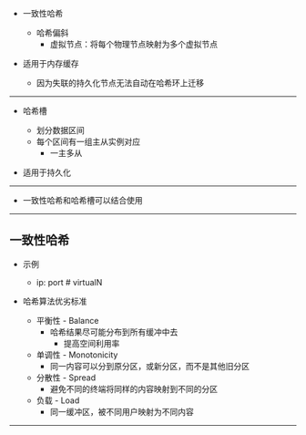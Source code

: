 * 一致性哈希
    * 哈希偏斜
        * 虚拟节点：将每个物理节点映射为多个虚拟节点

* 适用于内存缓存
    * 因为失联的持久化节点无法自动在哈希环上迁移

---

* 哈希槽
    * 划分数据区间
    * 每个区间有一组主从实例对应
        * 一主多从

* 适用于持久化

---

* 一致性哈希和哈希槽可以结合使用

---

## 一致性哈希

* 示例
    * ip: port # virtualN

* 哈希算法优劣标准
    * 平衡性 - Balance
        * 哈希结果尽可能分布到所有缓冲中去
            * 提高空间利用率
    * 单调性 - Monotonicity
        * 同一内容可以分到原分区，或新分区，而不是其他旧分区
    * 分散性 - Spread
        * 避免不同的终端将同样的内容映射到不同的分区
    * 负载 - Load
        * 同一缓冲区，被不同用户映射为不同内容

---
